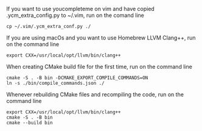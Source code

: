 If you want to use youcompleteme on vim and have copied .ycm_extra_config.py to ~/.vim, run on the comand line
```
cp ~/.vim/.ycm_extra_conf.py ./
```

If you are using macOs and you want to use Homebrew LLVM Clang++, run on the command line
```
export CXX=/usr/local/opt/llvm/bin/clang++
```

When creating CMake build file for the first time, run on the command line
```
cmake -S . -B bin -DCMAKE_EXPORT_COMPILE_COMMANDS=ON
ln -s ./bin/compile_commands.json ./
```

Whenever rebuilding CMake files and recompiling the code, run on the command line
```
export CXX=/usr/local/opt/llvm/bin/clang++
cmake -S . -B bin
cmake --build bin
```
